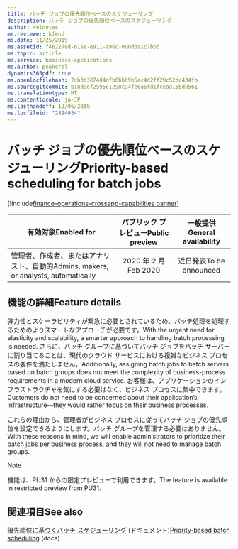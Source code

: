 ```yaml
---
title: バッチ ジョブの優先順位ベースのスケジューリング
description: バッチ ジョブの優先順位ベースのスケジューリング
author: relnotes
ms.reviewer: kfend
ms.date: 11/25/2019
ms.assetid: f462278d-615e-e911-a96c-000d3a1c7bbb
ms.topic: article
ms.service: business-applications
ms.author: peakerbl
dynamics365pdf: true
ms.openlocfilehash: 7cb3b3874d4dfb6bb69b5ac4d2ff29c52dc434fb
ms.sourcegitcommit: b18d8ef2595c1298c94fe6a6fd1fceaa16bd9561
ms.translationtype: HT
ms.contentlocale: ja-JP
ms.lasthandoff: 12/06/2019
ms.locfileid: "2894034"
---
```

# <a name="priority-based-scheduling-for-batch-jobs"></a><span data-ttu-id="7cfd3-103">バッチ ジョブの優先順位ベースのスケジューリング</span><span class="sxs-lookup"><span data-stu-id="7cfd3-103">Priority-based scheduling for batch jobs</span></span>
[!include[finance-operations-crossapp-capabilities banner](../includes/finance-operations-crossapp-capabilities.md)]

| <span data-ttu-id="7cfd3-104">有効対象</span><span class="sxs-lookup"><span data-stu-id="7cfd3-104">Enabled for</span></span>    |  <span data-ttu-id="7cfd3-105">パブリック プレビュー</span><span class="sxs-lookup"><span data-stu-id="7cfd3-105">Public preview</span></span> | <span data-ttu-id="7cfd3-106">一般提供</span><span class="sxs-lookup"><span data-stu-id="7cfd3-106">General availability</span></span> | 
| ---------- | :----------: |:----------: |
|<span data-ttu-id="7cfd3-107">管理者、作成者、またはアナリスト、自動的</span><span class="sxs-lookup"><span data-stu-id="7cfd3-107">Admins, makers, or analysts, automatically</span></span>|<span data-ttu-id="7cfd3-108">2020 年 2 月</span><span class="sxs-lookup"><span data-stu-id="7cfd3-108">Feb 2020</span></span>| <span data-ttu-id="7cfd3-109">近日発表</span><span class="sxs-lookup"><span data-stu-id="7cfd3-109">To be announced</span></span>|






## <a name="feature-details"></a><span data-ttu-id="7cfd3-110">機能の詳細</span><span class="sxs-lookup"><span data-stu-id="7cfd3-110">Feature details</span></span>
<!--feature detail start -->
<span data-ttu-id="7cfd3-111">弾力性とスケーラビリティが緊急に必要とされているため、バッチ処理を処理するためのよりスマートなアプローチが必要です。</span><span class="sxs-lookup"><span data-stu-id="7cfd3-111">With the urgent need for elasticity and scalability, a smarter approach to handling batch processing is needed.</span></span> <span data-ttu-id="7cfd3-112">さらに、バッチ グループに基づいてバッチ ジョブをバッチ サーバーに割り当てることは、現代のクラウド サービスにおける複雑なビジネス プロセスの要件を満たしません。</span><span class="sxs-lookup"><span data-stu-id="7cfd3-112">Additionally, assigning batch jobs to batch servers based on batch groups does not meet the complexity of business-process requirements in a modern cloud service.</span></span> <span data-ttu-id="7cfd3-113">お客様は、アプリケーションのインフラストラクチャを気にする必要はなく、ビジネス プロセスに集中できます。</span><span class="sxs-lookup"><span data-stu-id="7cfd3-113">Customers do not need to be concerned about their application’s infrastructure—they would rather focus on their business processes.</span></span> 
 
<span data-ttu-id="7cfd3-114">これらの理由から、管理者がビジネス プロセスに従ってバッチ ジョブの優先順位を設定できるようにします。バッチ グループを管理する必要はありません。</span><span class="sxs-lookup"><span data-stu-id="7cfd3-114">With these reasons in mind, we will enable administrators to prioritize their batch jobs per business process, and they will not need to manage batch groups.</span></span>
<!--feature detail end -->


> [!NOTE]
> <span data-ttu-id="7cfd3-115">機能は、PU31 からの限定プレビューで利用できます。</span><span class="sxs-lookup"><span data-stu-id="7cfd3-115">The feature is available in restricted preview from PU31.</span></span>







## <a name="see-also"></a><span data-ttu-id="7cfd3-116">関連項目</span><span class="sxs-lookup"><span data-stu-id="7cfd3-116">See also</span></span>

<span data-ttu-id="7cfd3-117">[優先順位に基づくバッチ スケジューリング](https://aka.ms/prioritybasedbatchscheduling) (ドキュメント)</span><span class="sxs-lookup"><span data-stu-id="7cfd3-117">[Priority-based batch scheduling](https://aka.ms/prioritybasedbatchscheduling) (docs)</span></span>
